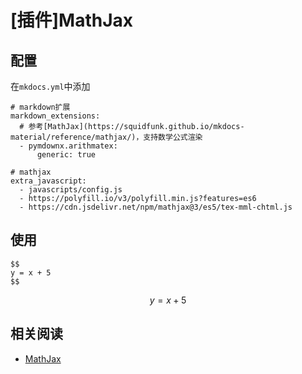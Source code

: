 
# [插件]MathJax

## 配置

在`mkdocs.yml`中添加

```
# markdown扩展
markdown_extensions:
  # 参考[MathJax](https://squidfunk.github.io/mkdocs-material/reference/mathjax/)，支持数学公式渲染
  - pymdownx.arithmatex:
      generic: true

# mathjax
extra_javascript:
  - javascripts/config.js
  - https://polyfill.io/v3/polyfill.min.js?features=es6
  - https://cdn.jsdelivr.net/npm/mathjax@3/es5/tex-mml-chtml.js
```

## 使用

```
$$
y = x + 5
$$
```

$$
y = x + 5
$$

## 相关阅读

* [MathJax](https://squidfunk.github.io/mkdocs-material/reference/mathjax/)